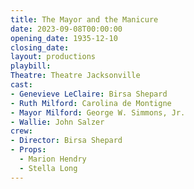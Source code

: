 ```yaml
---
title: The Mayor and the Manicure
date: 2023-09-08T00:00:00
opening_date: 1935-12-10
closing_date:
layout: productions
playbill:
Theatre: Theatre Jacksonville
cast:
- Genevieve LeClaire: Birsa Shepard
- Ruth Milford: Carolina de Montigne
- Mayor Milford: George W. Simmons, Jr.
- Wallie: John Salzer
crew:
- Director: Birsa Shepard
- Props:
  - Marion Hendry
  - Stella Long
---
```



